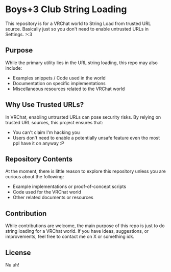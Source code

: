 # Boys+3 Club String Loading
This repository is for a VRChat world to String Load from trusted URL source. Basically just so you don't need to enable untrusted URLs in Settings. >:3

## Purpose
While the primary utility lies in the URL string loading, this repo may also include:

- Examples snippets / Code used in the world
- Documentation on specific implementations
- Miscellaneous resources related to the VRChat world

## Why Use Trusted URLs?
In VRChat, enabling untrusted URLs can pose security risks. By relying on trusted URL sources, this project ensures that:

- You can't claim I'm hacking you
- Users don't need to enable a potentially unsafe feature even tho most ppl have it on anyway :P

## Repository Contents
At the moment, there is little reason to explore this repository unless you are curious about the following:

- Example implementations or proof-of-concept scripts
- Code used for the VRChat world
- Other related documents or resources

## Contribution
While contributions are welcome, the main purpose of this repo is just to do string loading for a VRChat world. If you have ideas, suggestions, or improvements, feel free to contact me on X or something idk.

## License
Nu uh!
